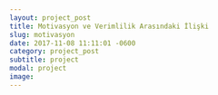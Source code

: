 ```yaml
---
layout: project_post
title: Motivasyon ve Verimlilik Arasındaki İlişki
slug: motivasyon
date: 2017-11-08 11:11:01 -0600
category: project_post
subtitle: project
modal: project
image: 
---
```

